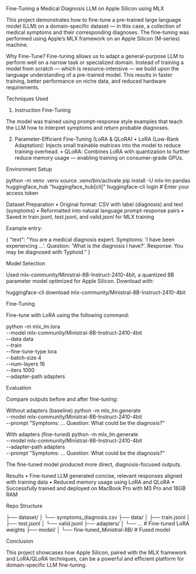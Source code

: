 Fine-Tuning a Medical Diagnosis LLM on Apple Silicon using MLX

This project demonstrates how to fine-tune a pre-trained large language model (LLM) on a domain-specific dataset — in this case, a collection of medical symptoms and their corresponding diagnoses. The fine-tuning was performed using Apple’s MLX framework on an Apple Silicon (M-series) machine.

Why Fine-Tune?
Fine-tuning allows us to adapt a general-purpose LLM to perform well on a narrow task or specialized domain. Instead of training a model from scratch — which is resource-intensive — we build upon the language understanding of a pre-trained model. This results in faster training, better performance on niche data, and reduced hardware requirements.

Techniques Used

1. Instruction Fine-Tuning

The model was trained using prompt-response style examples that teach the LLM how to interpret symptoms and return probable diagnoses.

2. Parameter-Efficient Fine-Tuning (LoRA & QLoRA)
	•	LoRA (Low-Rank Adaptation): Injects small trainable matrices into the model to reduce training overhead.
	•	QLoRA: Combines LoRA with quantization to further reduce memory usage — enabling training on consumer-grade GPUs.

Environment Setup

python -m venv .venv
source .venv/bin/activate
pip install -U mlx-lm pandas huggingface_hub "huggingface_hub[cli]"
huggingface-cli login  # Enter your access token

Dataset Preparation
	•	Original format: CSV with label (diagnosis) and text (symptoms)
	•	Reformatted into natural language prompt-response pairs
	•	Saved in train.jsonl, test.jsonl, and valid.jsonl for MLX training

Example entry:

{
  "text": "You are a medical diagnosis expert. Symptoms: 'I have been experiencing ...'. Question: 'What is the diagnosis I have?'. Response: You may be diagnosed with Typhoid."
}

Model Selection

Used mlx-community/Ministral-8B-Instruct-2410-4bit, a quantized 8B parameter model optimized for Apple Silicon.
Download with:

huggingface-cli download mlx-community/Ministral-8B-Instruct-2410-4bit

Fine-Tuning

Fine-tune with LoRA using the following command:

python -m mlx_lm.lora \
    --model mlx-community/Ministral-8B-Instruct-2410-4bit \
    --data data \
    --train \
    --fine-tune-type lora \
    --batch-size 4 \
    --num-layers 16 \
    --iters 1000 \
    --adapter-path adapters

Evaluation

Compare outputs before and after fine-tuning:

Without adapters (baseline)
python -m mlx_lm.generate \
    --model mlx-community/Ministral-8B-Instruct-2410-4bit \
    --prompt "Symptoms: ... Question: What could be the diagnosis?"

With adapters (fine-tuned)
python -m mlx_lm.generate \
    --model mlx-community/Ministral-8B-Instruct-2410-4bit \
    --adapter-path adapters \
    --prompt "Symptoms: ... Question: What could be the diagnosis?"

The fine-tuned model produced more direct, diagnosis-focused outputs.

Results
	•	Fine-tuned LLM generated concise, relevant responses aligned with training data
	•	Reduced memory usage using LoRA and QLoRA
	•	Successfully trained and deployed on MacBook Pro with M3 Pro and 18GB RAM

Repo Structure

├── dataset/
│   └── symptoms_diagnosis.csv
├── data/
│   ├── train.jsonl
│   ├── test.jsonl
│   └── valid.jsonl
├── adapters/
│   └── ...  # Fine-tuned LoRA weights
├── model/
│   └── fine-tuned_Ministral-8B/  # Fused model

Conclusion

This project showcases how Apple Silicon, paired with the MLX framework and LoRA/QLoRA techniques, can be a powerful and efficient platform for domain-specific LLM fine-tuning.
